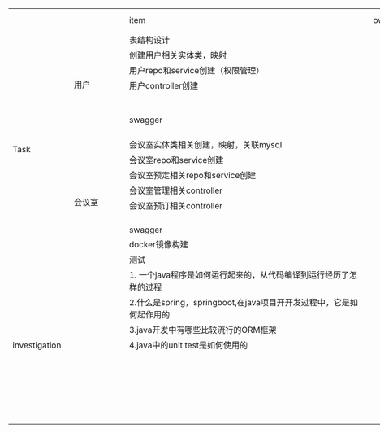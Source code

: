 <table border=0 cellpadding=0 cellspacing=0 width=939 style='border-collapse:
 collapse;table-layout:fixed;width:704pt'>
 <col width=107 span=2 style='mso-width-source:userset;mso-width-alt:3913;
 width:80pt'>
 <col width=533 style='mso-width-source:userset;mso-width-alt:19492;width:400pt'>
 <col width=64 span=3 style='width:48pt'>
 <tr height=20 style='height:15.0pt'>
  <td height=20 class=xl1518612 width=107 style='height:15.0pt;width:80pt'></td>
  <td class=xl1518612 width=107 style='width:80pt'></td>
  <td class=xl1518612 width=533 style='width:400pt'>item</td>
  <td class=xl1518612 width=64 style='width:48pt'>owner</td>
  <td class=xl1518612 width=64 style='width:48pt'>start date</td>
  <td class=xl1518612 width=64 style='width:48pt'>end date</td>
 </tr>
 <tr height=20 style='height:15.0pt'>
  <td rowspan=17 height=340 class=xl6318612 style='height:255.0pt'>Task</td>
  <td rowspan=8 class=xl6318612>用户</td>
  <td class=xl1518612>表结构设计</td>
  <td class=xl1518612></td>
  <td class=xl1518612></td>
  <td class=xl1518612></td>
 </tr>
 <tr height=20 style='height:15.0pt'>
  <td height=20 class=xl1518612 style='height:15.0pt'>创建用户相关实体类，映射</td>
  <td class=xl1518612></td>
  <td class=xl1518612></td>
  <td class=xl1518612></td>
 </tr>
 <tr height=20 style='height:15.0pt'>
  <td height=20 class=xl1518612 style='height:15.0pt'>用户repo和service创建（权限管理）</td>
  <td class=xl1518612></td>
  <td class=xl1518612></td>
  <td class=xl1518612></td>
 </tr>
 <tr height=20 style='height:15.0pt'>
  <td height=20 class=xl1518612 style='height:15.0pt'>用户controller创建</td>
  <td class=xl1518612></td>
  <td class=xl1518612></td>
  <td class=xl1518612></td>
 </tr>
 <tr height=20 style='height:15.0pt'>
  <td height=20 class=xl1518612 style='height:15.0pt'></td>
  <td class=xl1518612></td>
  <td class=xl1518612></td>
  <td class=xl1518612></td>
 </tr>
 <tr height=20 style='height:15.0pt'>
  <td height=20 class=xl1518612 style='height:15.0pt'></td>
  <td class=xl1518612></td>
  <td class=xl1518612></td>
  <td class=xl1518612></td>
 </tr>
 <tr height=20 style='height:15.0pt'>
  <td height=20 class=xl1518612 style='height:15.0pt'>swagger</td>
  <td class=xl1518612></td>
  <td class=xl1518612></td>
  <td class=xl1518612></td>
 </tr>
 <tr height=20 style='height:15.0pt'>
  <td height=20 class=xl1518612 style='height:15.0pt'></td>
  <td class=xl1518612></td>
  <td class=xl1518612></td>
  <td class=xl1518612></td>
 </tr>
 <tr height=20 style='height:15.0pt'>
  <td rowspan=9 height=180 class=xl6318612 style='height:135.0pt'>会议室</td>
  <td class=xl1518612>会议室实体类相关创建，映射，关联mysql</td>
  <td class=xl1518612></td>
  <td class=xl1518612></td>
  <td class=xl1518612></td>
 </tr>
 <tr height=20 style='height:15.0pt'>
  <td height=20 class=xl1518612 style='height:15.0pt'>会议室repo和service创建</td>
  <td class=xl1518612></td>
  <td class=xl1518612></td>
  <td class=xl1518612></td>
 </tr>
 <tr height=20 style='height:15.0pt'>
  <td height=20 class=xl1518612 style='height:15.0pt'>会议室预定相关repo和service创建</td>
  <td class=xl1518612></td>
  <td class=xl1518612></td>
  <td class=xl1518612></td>
 </tr>
 <tr height=20 style='height:15.0pt'>
  <td height=20 class=xl1518612 style='height:15.0pt'>会议室管理相关controller</td>
  <td class=xl1518612></td>
  <td class=xl1518612></td>
  <td class=xl1518612></td>
 </tr>
 <tr height=20 style='height:15.0pt'>
  <td height=20 class=xl1518612 style='height:15.0pt'>会议室预订相关controller</td>
  <td class=xl1518612></td>
  <td class=xl1518612></td>
  <td class=xl1518612></td>
 </tr>
 <tr height=20 style='height:15.0pt'>
  <td height=20 class=xl1518612 style='height:15.0pt'></td>
  <td class=xl1518612></td>
  <td class=xl1518612></td>
  <td class=xl1518612></td>
 </tr>
 <tr height=20 style='height:15.0pt'>
  <td height=20 class=xl1518612 style='height:15.0pt'>swagger</td>
  <td class=xl1518612></td>
  <td class=xl1518612></td>
  <td class=xl1518612></td>
 </tr>
 <tr height=20 style='height:15.0pt'>
  <td height=20 class=xl1518612 style='height:15.0pt'>docker镜像构建</td>
  <td class=xl1518612></td>
  <td class=xl1518612></td>
  <td class=xl1518612></td>
 </tr>
 <tr height=20 style='height:15.0pt'>
  <td height=20 class=xl1518612 style='height:15.0pt'>测试</td>
  <td class=xl1518612></td>
  <td class=xl1518612></td>
  <td class=xl1518612></td>
 </tr>
 <tr height=20 style='height:15.0pt'>
  <td rowspan=11 height=220 class=xl6318612 style='height:165.0pt'>investigation</td>
  <td class=xl6318612></td>
  <td class=xl1518612>1. 一个java程序是如何运行起来的，从代码编译到运行经历了怎样的过程</td>
  <td class=xl1518612></td>
  <td class=xl1518612></td>
  <td class=xl1518612></td>
 </tr>
 <tr height=20 style='height:15.0pt'>
  <td height=20 class=xl6318612 style='height:15.0pt'></td>
  <td class=xl1518612>2.什么是spring，springboot,在java项目开开发过程中，它是如何起作用的</td>
  <td class=xl1518612></td>
  <td class=xl1518612></td>
  <td class=xl1518612></td>
 </tr>
 <tr height=20 style='height:15.0pt'>
  <td height=20 class=xl6318612 style='height:15.0pt'></td>
  <td class=xl1518612>3.java开发中有哪些比较流行的ORM框架</td>
  <td class=xl1518612></td>
  <td class=xl1518612></td>
  <td class=xl1518612></td>
 </tr>
 <tr height=20 style='height:15.0pt'>
  <td height=20 class=xl6318612 style='height:15.0pt'></td>
  <td class=xl1518612>4.java中的unit test是如何使用的</td>
  <td class=xl1518612></td>
  <td class=xl1518612></td>
  <td class=xl1518612></td>
 </tr>
 <tr height=20 style='height:15.0pt'>
  <td height=20 class=xl6318612 style='height:15.0pt'></td>
  <td class=xl1518612></td>
  <td class=xl1518612></td>
  <td class=xl1518612></td>
  <td class=xl1518612></td>
 </tr>
 <tr height=20 style='height:15.0pt'>
  <td height=20 class=xl6318612 style='height:15.0pt'></td>
  <td class=xl1518612></td>
  <td class=xl1518612></td>
  <td class=xl1518612></td>
  <td class=xl1518612></td>
 </tr>
 <tr height=20 style='height:15.0pt'>
  <td height=20 class=xl6318612 style='height:15.0pt'></td>
  <td class=xl1518612></td>
  <td class=xl1518612></td>
  <td class=xl1518612></td>
  <td class=xl1518612></td>
 </tr>
 <tr height=20 style='height:15.0pt'>
  <td height=20 class=xl6318612 style='height:15.0pt'></td>
  <td class=xl1518612></td>
  <td class=xl1518612></td>
  <td class=xl1518612></td>
  <td class=xl1518612></td>
 </tr>
 <tr height=20 style='height:15.0pt'>
  <td height=20 class=xl6318612 style='height:15.0pt'></td>
  <td class=xl1518612></td>
  <td class=xl1518612></td>
  <td class=xl1518612></td>
  <td class=xl1518612></td>
 </tr>
 <tr height=20 style='height:15.0pt'>
  <td height=20 class=xl6318612 style='height:15.0pt'></td>
  <td class=xl1518612></td>
  <td class=xl1518612></td>
  <td class=xl1518612></td>
  <td class=xl1518612></td>
 </tr>
 <tr height=20 style='height:15.0pt'>
  <td height=20 class=xl6318612 style='height:15.0pt'></td>
  <td class=xl1518612></td>
  <td class=xl1518612></td>
  <td class=xl1518612></td>
  <td class=xl1518612></td>
 </tr>
 <![if supportMisalignedColumns]>
 <tr height=0 style='display:none'>
  <td width=107 style='width:80pt'></td>
  <td width=107 style='width:80pt'></td>
  <td width=533 style='width:400pt'></td>
  <td width=64 style='width:48pt'></td>
  <td width=64 style='width:48pt'></td>
  <td width=64 style='width:48pt'></td>
 </tr>
 <![endif]>
</table>
